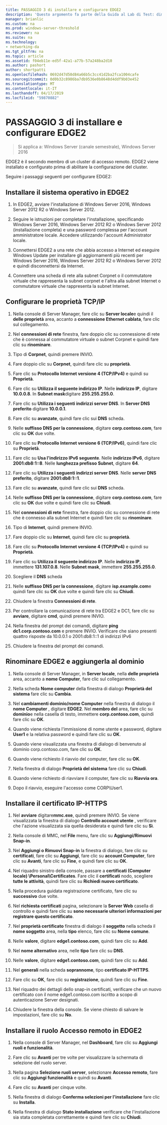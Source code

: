 ```yaml
---
title: PASSAGGIO 3 di installare e configurare EDGE2
description: 'Questo argomento fa parte della Guida al Lab di Test: dimostrare DirectAccess in un Cluster con bilanciamento carico di rete di Windows per Windows Server 2016'
manager: brianlic
ms.custom: na
ms.prod: windows-server-threshold
ms.reviewer: na
ms.suite: na
ms.technology:
- networking-da
ms.tgt_pltfrm: na
ms.topic: article
ms.assetid: f04eb11e-ed5f-42a1-a77b-57a248ba2d10
ms.author: pashort
author: shortpatti
ms.openlocfilehash: 0692d47d50d84a66b5c3cc41d2ba2fca1004cafe
ms.sourcegitcommit: 0d0b32c8986ba7db9536e0b8648d4ddf9b03e452
ms.translationtype: MT
ms.contentlocale: it-IT
ms.lasthandoff: 04/17/2019
ms.locfileid: "59870882"
---
```

# <a name="step-3-install-and-configure-edge2"></a>PASSAGGIO 3 di installare e configurare EDGE2

>Si applica a: Windows Server (canale semestrale), Windows Server 2016

EDGE2 è il secondo membro di un cluster di accesso remoto. EDGE2 viene installato e configurato prima di abilitare la configurazione del cluster.

Seguire i passaggi seguenti per configurare EDGE2:

## <a name="installOS"></a>Installare il sistema operativo in EDGE2  
  
1.  In EDGE2, avviare l'installazione di Windows Server 2016, Windows Server 2012 R2 o Windows Server 2012.  
  
2.  Seguire le istruzioni per completare l'installazione, specificando Windows Server 2016, Windows Server 2012 R2 o Windows Server 2012 (installazione completa) e una password complessa per l'account amministratore locale. Accedere utilizzando l'account Administrator locale.  
  
3.  Connettersi EDGE2 a una rete che abbia accesso a Internet ed eseguire Windows Update per installare gli aggiornamenti più recenti per Windows Server 2016, Windows Server 2012 R2 o Windows Server 2012 e quindi disconnettersi da Internet.  
  
4.  Connettere una scheda di rete alla subnet Corpnet o il commutatore virtuale che rappresenta la subnet corpnet e l'altra alla subnet Internet o commutatore virtuale che rappresenta la subnet Internet.  
  
## <a name="TCP"></a>Configurare le proprietà TCP/IP  
  
1.  Nella console di Server Manager, fare clic su **Server locale**e quindi il **delle proprietà** area, accanto a **connessione Ethernet cablata**, fare clic sul collegamento.  
  
2.  Nel **connessioni di rete** finestra, fare doppio clic su connessione di rete che è connessa al commutatore virtuale o subnet Corpnet e quindi fare clic su **rinominare**.  
  
3.  Tipo di **Corpnet**, quindi premere INVIO.  
  
4.  Fare doppio clic su **Corpnet**, quindi fare clic su **proprietà**.  
  
5.  Fare clic su **Protocollo Internet versione 4 (TCP/IPv4)** e quindi su **Proprietà**.  
  
6.  Fare clic su **Utilizza il seguente indirizzo IP**. Nelle **indirizzo IP**, digitare **10.0.0.8**. In **Subnet mask**digitare **255.255.255.0**.  
  
7.  Fare clic su **Utilizza i seguenti indirizzi server DNS**. In **Server DNS preferito** digitare **10.0.0.1**.  
  
8.  Fare clic su **avanzate**, quindi fare clic sui **DNS** scheda.  
  
9. Nelle **suffisso DNS per la connessione**, digitare **corp.contoso.com**, fare clic su **OK** due volte.  
  
10. Fare clic su **Protocollo Internet versione 6 (TCP/IPv6)**, quindi fare clic su **Proprietà**.  
  
11. Fare clic su **Usa l'indirizzo IPv6 seguente**. Nelle **indirizzo IPv6**, digitare **2001:db8:1::8**. Nelle **lunghezza prefisso Subnet**, digitare **64**.  
  
12. Fare clic su **Utilizza i seguenti indirizzi server DNS**. Nelle **server DNS preferito**, digitare **2001:db8:1::1**.  
  
13. Fare clic su **avanzate**, quindi fare clic sui **DNS** scheda.  
  
14. Nelle **suffisso DNS per la connessione**, digitare **corp.contoso.com**, fare clic su **OK** due volte e quindi fare clic su **Chiudi**.  
  
15. Nel **connessioni di rete** finestra, fare doppio clic su connessione di rete che è connesso alla subnet Internet e quindi fare clic su **rinominare**.  
  
16. Tipo di **Internet**, quindi premere INVIO.  
  
17. Fare doppio clic su **Internet**, quindi fare clic su **proprietà**.  
  
18. Fare clic su **Protocollo Internet versione 4 (TCP/IPv4)** e quindi su **Proprietà**.  
  
19. Fare clic su **Utilizza il seguente indirizzo IP**. Nelle **indirizzo IP**, immettere **131.107.0.8**. Nelle **Subnet mask**, immettere **255.255.255.0**.  
  
20. Scegliere il **DNS** scheda  
  
21. Nelle **suffisso DNS per la connessione**, digitare **isp.example.com**e quindi fare clic su **OK** due volte e quindi fare clic su **Chiudi**.  
  
22. Chiudere la finestra **Connessioni di rete**.  
  
23. Per controllare la comunicazione di rete tra EDGE2 e DC1, fare clic su **avviare**, digitare **cmd**, quindi premere INVIO.  
  
24. Nella finestra del prompt dei comandi, digitare **ping dc1.corp.contoso.com** e premere INVIO. Verificare che siano presenti quattro risposte da 10.0.0.1 o 2001:db8:1::1 di indirizzi IPv6  
  
25. Chiudere la finestra del prompt dei comandi.  
  
## <a name="rename"></a>Rinominare EDGE2 e aggiungerla al dominio  
  
1.  Nella console di Server Manager, in **Server locale**, nella **delle proprietà** area, accanto a **nome Computer**, fare clic sul collegamento.  
  
2.  Nella scheda **Nome computer** della finestra di dialogo **Proprietà del sistema** fare clic su **Cambia**.  
  
3.  Nel **cambiamenti dominio/nome Computer** nella finestra di dialogo il **nome Computer** , digitare **EDGE2**. Nel **membro del** area, fare clic su **dominio**e nella casella di testo, immettere **corp.contoso.com**, quindi fare clic su **OK**.  
  
4.  Quando viene richiesta l'immissione di nome utente e password, digitare **User1** e la relativa password e quindi fare clic su **OK**.  
  
5.  Quando viene visualizzata una finestra di dialogo di benvenuto al dominio corp.contoso.com, fare clic su **OK**.  
  
6.  Quando viene richiesto il riavvio del computer, fare clic su **OK**.  
  
7.  Nella finestra di dialogo **Proprietà del sistema** fare clic su **Chiudi**.  
  
8.  Quando viene richiesto di riavviare il computer, fare clic su **Riavvia ora**.  
  
9. Dopo il riavvio, eseguire l'accesso come CORP\User1.  
  
## <a name="IPHTTPSCert"></a>Installare il certificato IP-HTTPS  
  
1.  Nel **avviare** digitare**mmc.exe**, quindi premere INVIO. Se viene visualizzata la finestra di dialogo **Controllo account utente** , verificare che l'azione visualizzata sia quella desiderata e quindi fare clic su **Sì**.  
  
2.  Nella console di MMC, nel **File** menu, fare clic su **Aggiungi/Rimuovi Snap-in**.  
  
3.  Nel **Aggiungi o Rimuovi Snap-in** la finestra di dialogo, fare clic su **certificati**, fare clic su **Aggiungi**, fare clic su **account Computer**, fare clic su **Avanti**, fare clic su **Fine**, e quindi fare clic su **OK**.  
  
4.  Nel riquadro sinistro della console, passare a **certificati (Computer locale) \Personal\Certificates**. Fare clic il **certificati** nodo, scegliere **tutte le attività**, quindi fare clic su **Richiedi nuovo certificato**.  
  
5.  Nella procedura guidata registrazione certificato, fare clic su **successivo** due volte.  
  
6.  Nel **richiesta certificati** pagina, selezionare la **Server Web** casella di controllo e quindi fare clic su **sono necessarie ulteriori informazioni per registrare questo certificato**.  
  
7.  Nel **proprietà certificato** finestra di dialogo il **soggetto** nella scheda il **nome soggetto** area, nella **tipo** elenco, fare clic su **Nome comune**.  
  
8.  Nelle **valore**, digitare **edge1.contoso.com**, quindi fare clic su **Add**.  
  
9. Nel **nome alternativo** area, nelle **tipo** fare clic su **DNS**.  
  
10. Nelle **valore**, digitare **edge1.contoso.com**, quindi fare clic su **Add**.  
  
11. Nel **generali** nella scheda **soprannome**, tipo **certificato IP-HTTPS**.  
  
12. Fare clic su **OK**, fare clic su **registrazione**, quindi fare clic su **Fine**.  
  
13. Nel riquadro dei dettagli dello snap-in certificati, verificare che un nuovo certificato con il nome edge1.contoso.com iscritto a scopo di autenticazione Server designati.  
  
14. Chiudere la finestra della console. Se viene chiesto di salvare le impostazioni, fare clic su **No**.  
  
## <a name="InstallDA"></a>Installare il ruolo Accesso remoto in EDGE2  
  
1.  Nella console di Server Manager, nel **Dashboard**, fare clic su **Aggiungi ruoli e funzionalità**.  
  
2.  Fare clic su **Avanti** per tre volte per visualizzare la schermata di selezione del ruolo server.  
  
3.  Nella pagina **Selezione ruoli server**, selezionare **Accesso remoto**, fare clic su **Aggiungi funzionalità** e quindi su **Avanti**.  
  
4.  Fare clic su **Avanti** per cinque volte.  
  
5.  Nella finestra di dialogo **Conferma selezioni per l'installazione** fare clic su **Installa**.  
  
6.  Nella finestra di dialogo **Stato installazione** verificare che l'installazione sia stata completata correttamente e quindi fare clic su **Chiudi**.  
  


